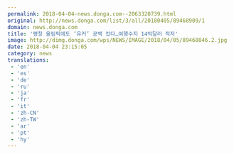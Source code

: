 ```yaml
---
permalink: 2018-04-04-news.donga.com--2063320739.html
original: http://news.donga.com/list/3/all/20180405/89468909/1
domain: news.donga.com
title: '평창 올림픽에도 ‘유커’ 공백 컸다…여행수지 14억달러 적자'
image: http://dimg.donga.com/wps/NEWS/IMAGE/2018/04/05/89468846.2.jpg
date: 2018-04-04 23:15:05
category: news
translations: 
 - 'en'
 - 'es'
 - 'de'
 - 'ru'
 - 'ja'
 - 'fr'
 - 'it'
 - 'zh-CN'
 - 'zh-TW'
 - 'ar'
 - 'pt'
 - 'hy'
---
```


